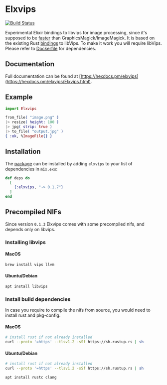 # Elxvips
[![Build Status](https://travis-ci.org/dpostolachi/elxvips.png?branch=master)](https://travis-ci.org/dpostolachi/elxvips)

Experimental Elixir bindings to libvips for image processing, since it's supposed to be [faster](https://github.com/libvips/libvips/wiki/Speed-and-memory-use) than GraphicsMagick/ImageMagick. It is based on the existing Rust [bindings](https://github.com/augustocdias/libvips-rust-bindings) to libVips. To make it work you will require libVips. Please refer to [Dockerfile](https://github.com/dpostolachi/elxvips/blob/master/Dockerfile) for dependencies.

## Documentation

Full documentation can be found at [https://hexdocs.pm/elxvips](https://hexdocs.pm/elxvips/Elxvips.html).

## Example

```elixir
import Elxvips

from_file( "image.png" )
|> resize( height: 100 )
|> jpg( strip: true )
|> to_file( "output.jpg" )
{ :ok, %ImageFile{} }
```

## Installation

The [package](https://hex.pm/packages/elxvips) can be installed by adding `elxvips` to your list of dependencies in `mix.exs`:

```elixir
def deps do
  [
    {:elxvips, "~> 0.1.7"}
  ]
end
```


## Precompiled NIFs

Since version `0.1.3` Elxvips comes with some precompiled nifs, and depends only on libvips.

### Installing libvips

#### MacOS
```bash
brew install vips llvm
```

#### Ubuntu/Debian
```bash
apt install libvips
```

### Install build dependencies

In case you require to compile the nifs from source, you would need to install rust and pkg-config.

#### MacOS
```bash
# install rust if not already installed
curl --proto '=https' --tlsv1.2 -sSf https://sh.rustup.rs | sh
```

#### Ubuntu/Debian
```bash
# install rust if not already installed
curl --proto '=https' --tlsv1.2 -sSf https://sh.rustup.rs | sh

apt install rustc clang
```

